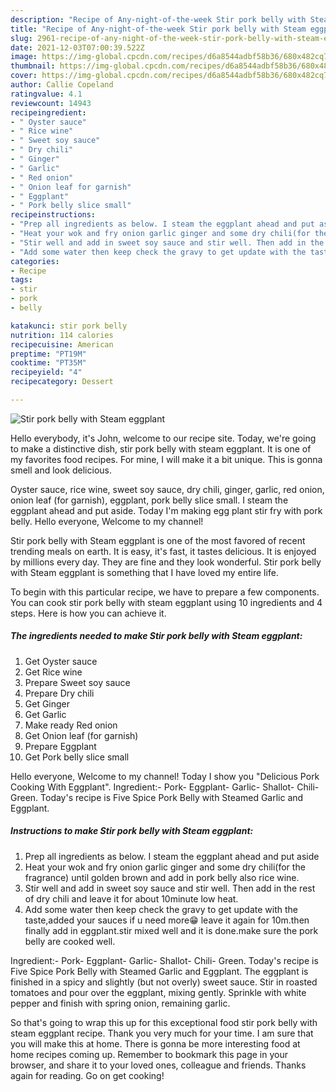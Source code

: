 ```yaml
---
description: "Recipe of Any-night-of-the-week Stir pork belly with Steam eggplant"
title: "Recipe of Any-night-of-the-week Stir pork belly with Steam eggplant"
slug: 2961-recipe-of-any-night-of-the-week-stir-pork-belly-with-steam-eggplant
date: 2021-12-03T07:00:39.522Z
image: https://img-global.cpcdn.com/recipes/d6a8544adbf58b36/680x482cq70/stir-pork-belly-with-steam-eggplant-recipe-main-photo.jpg
thumbnail: https://img-global.cpcdn.com/recipes/d6a8544adbf58b36/680x482cq70/stir-pork-belly-with-steam-eggplant-recipe-main-photo.jpg
cover: https://img-global.cpcdn.com/recipes/d6a8544adbf58b36/680x482cq70/stir-pork-belly-with-steam-eggplant-recipe-main-photo.jpg
author: Callie Copeland
ratingvalue: 4.1
reviewcount: 14943
recipeingredient:
- " Oyster sauce"
- " Rice wine"
- " Sweet soy sauce"
- " Dry chili"
- " Ginger"
- " Garlic"
- " Red onion"
- " Onion leaf for garnish"
- " Eggplant"
- " Pork belly slice small"
recipeinstructions:
- "Prep all ingredients as below. I steam the eggplant ahead and put aside"
- "Heat your wok and fry onion garlic ginger and some dry chili(for the fragrance) until golden brown and add in pork belly also rice wine."
- "Stir well and add in sweet soy sauce and stir well. Then add in the rest of dry chili and leave it for about 10minute low heat."
- "Add some water then keep check the gravy to get update with the taste,added your sauces if u need more😁 leave it again for 10m.then finally add in eggplant.stir mixed well and it is done.make sure the pork belly are cooked well."
categories:
- Recipe
tags:
- stir
- pork
- belly

katakunci: stir pork belly 
nutrition: 114 calories
recipecuisine: American
preptime: "PT19M"
cooktime: "PT35M"
recipeyield: "4"
recipecategory: Dessert

---
```



![Stir pork belly with Steam eggplant](https://img-global.cpcdn.com/recipes/d6a8544adbf58b36/680x482cq70/stir-pork-belly-with-steam-eggplant-recipe-main-photo.jpg)

Hello everybody, it's John, welcome to our recipe site. Today, we're going to make a distinctive dish, stir pork belly with steam eggplant. It is one of my favorites food recipes. For mine, I will make it a bit unique. This is gonna smell and look delicious.

Oyster sauce, rice wine, sweet soy sauce, dry chili, ginger, garlic, red onion, onion leaf (for garnish), eggplant, pork belly slice small. I steam the eggplant ahead and put aside. Today I&#39;m making egg plant stir fry with pork belly. Hello everyone, Welcome to my channel!

Stir pork belly with Steam eggplant is one of the most favored of recent trending meals on earth. It is easy, it's fast, it tastes delicious. It is enjoyed by millions every day. They are fine and they look wonderful. Stir pork belly with Steam eggplant is something that I have loved my entire life.


To begin with this particular recipe, we have to prepare a few components. You can cook stir pork belly with steam eggplant using 10 ingredients and 4 steps. Here is how you can achieve it.

<!--inarticleads1-->

##### The ingredients needed to make Stir pork belly with Steam eggplant:

1. Get  Oyster sauce
1. Get  Rice wine
1. Prepare  Sweet soy sauce
1. Prepare  Dry chili
1. Get  Ginger
1. Get  Garlic
1. Make ready  Red onion
1. Get  Onion leaf (for garnish)
1. Prepare  Eggplant
1. Get  Pork belly slice small


Hello everyone, Welcome to my channel! Today I show you &#34;Delicious Pork Cooking With Eggplant&#34;. Ingredient:- Pork- Eggplant- Garlic- Shallot- Chili- Green. Today&#39;s recipe is Five Spice Pork Belly with Steamed Garlic and Eggplant. 

<!--inarticleads2-->

##### Instructions to make Stir pork belly with Steam eggplant:

1. Prep all ingredients as below. I steam the eggplant ahead and put aside
1. Heat your wok and fry onion garlic ginger and some dry chili(for the fragrance) until golden brown and add in pork belly also rice wine.
1. Stir well and add in sweet soy sauce and stir well. Then add in the rest of dry chili and leave it for about 10minute low heat.
1. Add some water then keep check the gravy to get update with the taste,added your sauces if u need more😁 leave it again for 10m.then finally add in eggplant.stir mixed well and it is done.make sure the pork belly are cooked well.


Ingredient:- Pork- Eggplant- Garlic- Shallot- Chili- Green. Today&#39;s recipe is Five Spice Pork Belly with Steamed Garlic and Eggplant. The eggplant is finished in a spicy and slightly (but not overly) sweet sauce. Stir in roasted tomatoes and pour over the eggplant, mixing gently. Sprinkle with white pepper and finish with spring onion, remaining garlic. 

So that's going to wrap this up for this exceptional food stir pork belly with steam eggplant recipe. Thank you very much for your time. I am sure that you will make this at home. There is gonna be more interesting food at home recipes coming up. Remember to bookmark this page in your browser, and share it to your loved ones, colleague and friends. Thanks again for reading. Go on get cooking!
